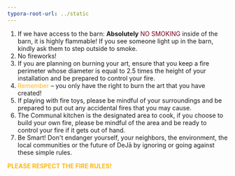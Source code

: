 ```yaml
---
typora-root-url: ../static
---
```


1. If we have access to the barn:  **Absolutely** <span style="color:#77011e;">NO SMOKING</span> inside of the barn, it is highly flammable! If you see someone light up in the barn, kindly ask them to step outside to smoke.
2. No fireworks!
3. If you are planning on burning your art, ensure that you keep a fire perimeter whose diameter is equal to 2.5 times the height of your installation and be prepared to control your fire.
4. <span style="color:#fdb913;">Remember</span>  – you only have the right to burn the art that you have created!
5. If playing with fire toys, please be mindful of your surroundings and be prepared to put out any accidental fires that you may cause.
6. The Communal kitchen is the designated area to cook, if you choose to build your own fire, please be mindful of the area and be ready to control your fire if it gets out of hand.  
7. Be Smart!  Don't endanger yourself, your neighbors, the environment, the local communities or the future of DeJā by ignoring or going against these simple rules.

<span style="color:#fdb913;">**PLEASE RESPECT THE FIRE RULES!**</span>

